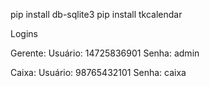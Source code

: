 pip install db-sqlite3
pip install tkcalendar

Logins

Gerente: 
    Usuário: 14725836901
    Senha: admin

Caixa:
    Usuário: 98765432101
    Senha: caixa
